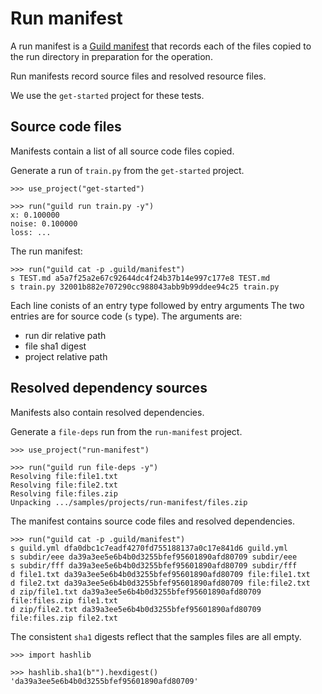 # Run manifest

A run manifest is a [Guild manifest](manifest.md) that records each of
the files copied to the run directory in preparation for the
operation.

Run manifests record source files and resolved resource files.

We use the `get-started` project for these tests.

## Source code files

Manifests contain a list of all source code files copied.

Generate a run of `train.py` from the `get-started` project.

    >>> use_project("get-started")

    >>> run("guild run train.py -y")
    x: 0.100000
    noise: 0.100000
    loss: ...

The run manifest:

    >>> run("guild cat -p .guild/manifest")
    s TEST.md a5a7f25a2e67c92644dc4f24b37b14e997c177e8 TEST.md
    s train.py 32001b882e707290cc988043abb9b99ddee94c25 train.py

Each line conists of an entry type followed by entry arguments The two
entries are for source code (`s` type). The arguments are:

- run dir relative path
- file sha1 digest
- project relative path

## Resolved dependency sources

Manifests also contain resolved dependencies.

Generate a `file-deps` run from the `run-manifest` project.

    >>> use_project("run-manifest")

    >>> run("guild run file-deps -y")
    Resolving file:file1.txt
    Resolving file:file2.txt
    Resolving file:files.zip
    Unpacking .../samples/projects/run-manifest/files.zip

The manifest contains source code files and resolved dependencies.

    >>> run("guild cat -p .guild/manifest")
    s guild.yml dfa0dbc1c7eadf4270fd755188137a0c17e841d6 guild.yml
    s subdir/eee da39a3ee5e6b4b0d3255bfef95601890afd80709 subdir/eee
    s subdir/fff da39a3ee5e6b4b0d3255bfef95601890afd80709 subdir/fff
    d file1.txt da39a3ee5e6b4b0d3255bfef95601890afd80709 file:file1.txt
    d file2.txt da39a3ee5e6b4b0d3255bfef95601890afd80709 file:file2.txt
    d zip/file1.txt da39a3ee5e6b4b0d3255bfef95601890afd80709 file:files.zip file1.txt
    d zip/file2.txt da39a3ee5e6b4b0d3255bfef95601890afd80709 file:files.zip file2.txt

The consistent `sha1` digests reflect that the samples files are all empty.

    >>> import hashlib

    >>> hashlib.sha1(b"").hexdigest()
    'da39a3ee5e6b4b0d3255bfef95601890afd80709'

